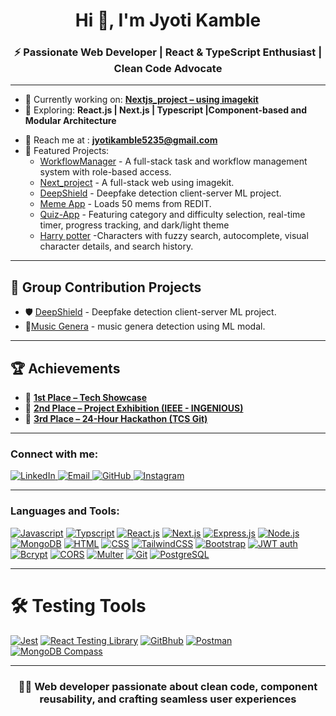 <h1 align="center">Hi 👋, I'm Jyoti Kamble </h1>
<h3 align="center">⚡ Passionate Web Developer | React & TypeScript Enthusiast | Clean Code Advocate</h3>

--- 

- 🔭 Currently working on: **[Nextjs_project – using imagekit](https://github.com/Jyotikamble-creator/Nextjs_Project)**  
- 🌱 Exploring: **React.js | Next.js | Typescript |Component-based and  Modular Architecture**
<!-- - 💡 Constantly sharpening my skills through my [Android Practice Hub](https://github.com/Codexyze/practice_Set_Code) — a personal playground of concepts, mini-projects, and experiments.   -->
- 💌 Reach me at : **jyotikamble5235@gmail.com**
- 🧠 Featured Projects:
  - [WorkflowManager](https://github.com/Jyotikamble-creator/WorkFlowManager) - A full-stack task and workflow management system with role-based access.
  - [Next_project](https://github.com/Jyotikamble-creator/Nextjs_Project) - A full-stack web using imagekit.
  - [DeepShield](https://github.com/Jyotikamble-creator/DeepFake-Detection) - Deepfake detection client-server ML project.
  - [Meme App](https://github.com/Jyotikamble-creator/Meme-App) - Loads 50 mems from REDIT.
  - [Quiz-App](https://github.com/Jyotikamble-creator/quiz-app) - Featuring category and difficulty selection, real-time timer, progress tracking, and dark/light theme
  - [Harry potter](https://github.com/Jyotikamble-creator/HARRY-POTTER--Website) -Characters with fuzzy search, autocomplete, visual character details, and search history.

---

## 👥 Group Contribution Projects

- 🛡️ [DeepShield](https://github.com/Jyotikamble-creator/DeepFake-Detection) - Deepfake detection client-server ML project.
- 🎼[Music Genera](https://github.com/Jyotikamble-creator/Mini_Project_College) - music genera detection using ML modal.

---

## 🏆 Achievements

- 🥇 **[1st Place – Tech Showcase ](https://drive.google.com/file/d/1tVfbYkwx79LCfoAFqTbpCQtlSJy2vT2T/view)**
- 🥈 **[2nd Place – Project Exhibition (IEEE - INGENIOUS)](https://drive.google.com/file/d/1xXr7KZprYD7Ls-YtzG_v6OUZr6uCNxsH/view)**
- 🥉 **[3rd Place – 24-Hour Hackathon (TCS Git)](https://drive.google.com/file/d/1Ljtpnbr2p5fDsTgFCzh1ZC1XNK6oYmJK/view)**

---

<h3 align="left">Connect with me:</h3>

<p align="left">

  <a href="https://www.linkedin.com/in/jyoti-kamble-564870366/" target="_blank">
    <img src="https://img.shields.io/badge/LinkedIn-blue?style=flat&logo=linkedin" alt="LinkedIn"/>
  </a>

   <a href="mailto:jyotikamble5235@gmail.com" target="_blank">
    <img src="https://img.shields.io/badge/Email-D14836?style=flat&logo=gmail&logoColor=white" alt="Email"/>
  </a>

  <a href="https://github.com/Jyotikamble-creator" target="_blank">
    <img src="https://img.shields.io/badge/GitHub-black?style=flat&logo=github" alt="GitHub"/>
  </a>

 <a href="https://www.instagram.com/jk_jyo_ti/" target="_blank">
    <img src="https://img.shields.io/badge/Instagram-E4405F?style=flat&logo=instagram&logoColor=white" alt="Instagram"/>
  </a>

</p>

---

<h3 align="left">Languages and Tools:</h3>

<p align="left">

[![Javascript](https://img.shields.io/badge/Javascript-FFCA28?style=for-the-badge&logo=javascript&logoColor=black)](https://developer.mozilla.org/en-US/docs/Web/JavaScript)
[![Typscript](https://img.shields.io/badge/Typescript-4285F4?style=for-the-badge&logo=typescript&logoColor=black)](https://www.typescriptlang.org/docs/)
[![React.js](https://img.shields.io/badge/Reactjs-3DDC84?style=for-the-badge&logo=reactjs&logoColor=black)](https://vite.dev/)
[![Next.js](https://img.shields.io/badge/Nextjs-FFCA28?style=for-the-badge&logo=nextjs&logoColor=black)](https://nextjs.org/)
[![Express.js](https://img.shields.io/badge/Expressjs-ED8B00?style=for-the-badge&logo=expressjs&logoColor=black)](https://expressjs.com/)
[![Node.js](https://img.shields.io/badge/Nodejs-003B57?style=for-the-badge&logo=nodejs&logoColor=black)](https://nodejs.org/en)
[![MongoDB](https://img.shields.io/badge/MongoDB-black?style=for-the-badge&logo=mongodb&logoColor=black)](https://www.mongodb.com/atlas)
[![HTML](https://img.shields.io/badge/HTML-3776AB?style=for-the-badge&logo=html&logoColor=black)](https://developer.mozilla.org/en-US/docs/Web/HTML)
[![CSS](https://img.shields.io/badge/CSS-00599C?style=for-the-badge&logo=css&logoColor=black)](https://developer.mozilla.org/en-US/docs/Web/CSS)
[![TailwindCSS](https://img.shields.io/badge/Tailwindcss-F05032?style=for-the-badge&logo=tailwindcss&logoColor=black)](https://tailwindcss.com/)
[![Bootstrap](https://img.shields.io/badge/Bootstrap-FFCA28?style=for-the-badge&logo=bootstrsp&logoColor=black)](https://getbootstrap.com/)
[![JWT auth](https://img.shields.io/badge/JWTauth-4285F4?style=for-the-badge&logo=jwtauth&logoColor=black)](https://www.jwt.io/)
[![Bcrypt](https://img.shields.io/badge/Bcryption-3DDC84?style=for-the-badge&logo=brcypt&logoColor=black)](https://www.npmjs.com/package/bcrypt)
[![CORS](https://img.shields.io/badge/CORS-3776AB?style=for-the-badge&logo=cors&logoColor=black)](https://developer.mozilla.org/en-US/docs/Web/HTTP/Guides/CORS)
[![Multer](https://img.shields.io/badge/Multer-ED8B00?style=for-the-badge&logo=multer&logoColor=black)](https://www.npmjs.com/package/multer)
[![Git](https://img.shields.io/badge/Git-F05032?style=for-the-badge&logo=git&logoColor=black)](https://git-scm.com/)
[![PostgreSQL](https://img.shields.io/badge/PostgreSQL-4169E1?style=for-the-badge&logo=postgresql&logoColor=black)](https://www.postgresql.org/)

</p>

---
 # 🛠️  Testing Tools
 [![Jest](https://img.shields.io/badge/Jest-25A162?style=for-the-badge&logo=jest5&logoColor=black)](jestjs.io)
[![React Testing Library](https://img.shields.io/badge/React_Testing_Library-9B59B6?style=for-the-badge&logo=react&logoColor=black)](https://testing-library.com/docs/react-testing-library/intro/)
[![GitBhub](https://img.shields.io/badge/GitHub-F05032?style=for-the-badge&logo=github&logoColor=black)](https://git-scm.com/)
[![Postman](https://img.shields.io/badge/PostMan-3DDC84?style=for-the-badge&logo=postman&logoColor=black)](https://www.postman.com/)
[![MongoDB Compass]((https://img.shields.io/badge/MongoDB-black?style=for-the-badge&logo=mongodb&logoColor=black))](https://www.mongodb.com/atlas)

---

<h3 align="center">👨‍💻 Web developer passionate about clean code, component reusability, and crafting seamless user experiences</h3>
